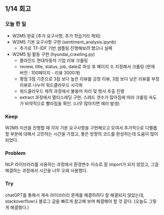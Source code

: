## 1/14 회고

### 오늘 한 일
- W2M5 완료 (추가 요구사항, 추가 학습거리 제외)
- W2M5 기본 요구사항 구현 (sentiment_analysis.ipynb)
    - 추가로 TF-IDF 기반 샘플링 진행해보려 했으나 실패
- W2M5 팀 활동 구현 (hyundai_crawling.py)
    - 블라인드 현대자동차 기업 리뷰 크롤링
    - review, title, status, job, date로 파싱 후 페이지 수 지정해서 크롤링 (현재 버전 : 100페이지 - 리뷰 3000개)
    - 평점 3점 기준으로 3점 보다 높은 리뷰를 긍정 리뷰, 3점 보다 낮은 리뷰를 부정 리뷰로 나누어 워드클라우드 시각화
    - 워드클라우드 제작 과정에서 불용어 처리 및 명사 추출 진행
    - extract 과정에서 멀티스레딩 구현. 스레드 갯수가 많아짐에 따라 크롤링 속도가 비약적으로 빨라짐을 확인. (너무 많아지면 에러 발생)

### Keep

W2M5 미션을 진행할 때 각자 기본 요구사항을 구현해오고 모여서 추가적으로 디벨롭할 부분에 대해서 고민하는 시간을 가졌고, 좋은 방향의 코드를 완성하는데 도움이 많이 되었다.

### Problem

NLP 라이브러리를 사용하는 과정에서 환경변수 이슈로 잘 import가 되지 않았고, 그걸 해결하는 과정에서 시간을 너무 오래 사용했다.

### Try

chatGPT를 통해서 계속 라이브러리 문제를 해결하려다 잘 해결되지 않았는데, stackoverflow나 블로그 글을 빠르게 참고해 보며 해결해야 할 것 같다. (오늘도 그렇게 해결했다.)